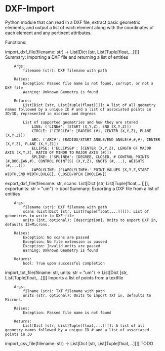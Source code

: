 # DXF-Import
Python module that can read in a DXF file, extract basic geometric elements, and output a list of each element along with the coordinates of each element and any pertinent attributes.

Functions:

import_dxf_file(filename: str) -> List[Dict [str, List[Tuple[float,...]]]]
        Summary:
            Importing a DXF file and returning a list of entities

        Args:
            filename (str): DXF filename with path

        Raises:
            Exception: Passed file name is not found, corrupt, or not a DXF file
            Warning: Unknown Geometry is found

        Returns:
            List[Dict [str, List[tuple(float)]]]: A list of all geometry names followed by a unique ID # and a list of associated points in 2D/3D, represented in microns and degrees

            List of supported geometries and how they are stored
                LINE: ('LINE#': [START (X,Y,Z), END (X,Y,Z)])
                CIRCLE: ('CIRCLE#': [RADIUS (#), CENTER (X,Y,Z), PLANE (X,Y,Z)])
                ARC: ('ARC#': [RADIUS/START ANGLE/END ANGLE(#,#,#), CENTER (X,Y,Z), PLANE (X,Y,Z)])
                ELLIPSE: ('ELLIPSE#': [CENTER (X,Y,Z), LENGTH OF MAJOR AXIS (X,Y,Z), RATIO OF MINOR TO MAJOR AXIS (#)])
                SPLINE: ('SPLINE#': [DEGREE, CLOSED, # CONTROL POINTS (#,BOOLEAN,#), CONTROL POINT(S) (X,Y,Z), KNOTS (#,...), WEIGHTS (#,...)])
                LWPOLYLINE: ('LWPOLYLINE#:' POINT VALUES [X,Y,Z,START WIDTH,END WIDTH,BULGE], CLOSED/OPEN [BOOLEAN])

export_dxf_file(filename: str, scans: List[Dict [str, List[Tuple[float,...]]]], exportunits: str = "um") -> bool
        Summary:
            Exporting a DXF file from a list of entities

        Args:
            filename (str): DXF filename with path
            scans (List[Dict [str, List[Tuple[float,...]]]]): List of geometries to write to DXF file
            units (int, optional): [description]. Units to export DXF in, defaults 13=Microns.

        Raises:
            Exception: No scans are passed
            Exception: No file extension is passed
            Exception: Invalid units are passed
            Warning: Unknown Geometry is found

        Returns:
            bool: True upon successful completion

import_txt_file(filname: str, units: str = "um") -> List[Dict [str, List[Tuple[float,...]]]]
        Imports a list of points from a textfile

        Args:
            filname (str): TXT filename with path
            units (str, optional): Units to import TXT in, defaults to Microns.

        Raises:
            Exception: Passed file name is not found

        Returns:
            List[Dict [str, List[Tuple[float,...]]]]: A list of all geometry names followed by a unique ID # and a list of associated points in 3D

import_csv_file(filename: str) -> List[Dict [str, List[Tuple[float,...]]]]
        TODO